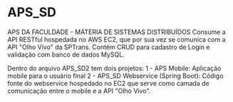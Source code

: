 # APS_SD
APS DA FACULDADE - MÁTERIA DE SISTEMAS DISTRIBUÍDOS Consume a API RESTful hospedada no AWS EC2, que por sua vez se comunica com a API "Olho Vivo" da SPTrans. Contém CRUD para cadastro de Login e validação com banco de dados MySQL.

Dentro do arquivo APS_SD2 tem dois projetos: 
1 - APS Mobile: Aplicação mobile para o usuário final
2 - APS_SD Webservice (Spring Boot): Código fonte do webservice hospedado no EC2 que serve como camada de comunicação entre o mobile e a API "Olho Vivo".
